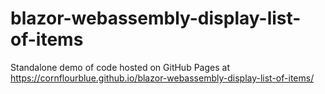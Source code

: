 # blazor-webassembly-display-list-of-items

Standalone demo of code hosted on GitHub Pages at https://cornflourblue.github.io/blazor-webassembly-display-list-of-items/
